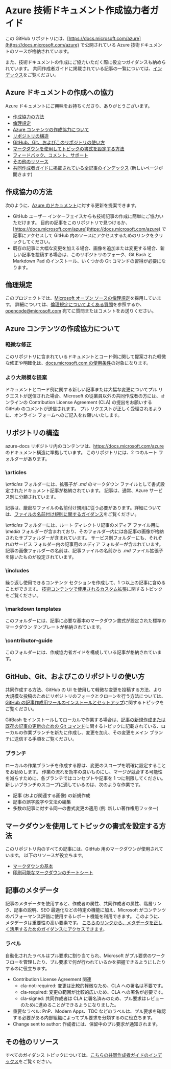 # <a name="azure-technical-documentation-contributor-guide"></a>Azure 技術ドキュメント作成協力者ガイド
この GitHub リポジトリには、[https://docs.microsoft.com/azure](https://docs.microsoft.com/azure) で公開されている Azure 技術ドキュメントのソースが格納されています。

また、技術ドキュメントの作成にご協力いただく際に役立つガイダンスも納められています。 共同作成者ガイドに掲載されている記事の一覧については、[インデックス](contributor-guide/contributor-guide-index.md)をご覧ください。

## <a name="contribute-to-azure-documentation"></a>Azure ドキュメントの作成への協力
Azure ドキュメントにご興味をお持ちくださり、ありがとうございます。

* [作成協力の方法](#ways-to-contribute)
* [倫理規定](#code-of-conduct)
* [Azure コンテンツの作成協力について](#about-your-contributions-to-azure-content)
* [リポジトリの構造](#repository-organization)
* [GitHub、Git、およびこのリポジトリの使い方](#use-github-git-and-this-repository)
* [マークダウンを使用してトピックの書式を設定する方法](#how-to-use-markdown-to-format-your-topic)
* [フィードバック、コメント、サポート](./contributor-guide/feedback-and-comments.md)
* [その他のリソース](#more-resources)
* [共同作成者ガイドに掲載されている全記事のインデックス](contributor-guide/contributor-guide-index.md) (新しいページが開きます)

## <a name="ways-to-contribute"></a>作成協力の方法
次のように、[Azure のドキュメント](https://docs.microsoft.com/azure)に対する更新を提案できます。

* GitHub ユーザー インターフェイスからも技術記事の作成に簡単にご協力いただけます。 目的の記事をこのリポジトリで見つけるか、[https://docs.microsoft.com/azure](https://docs.microsoft.com/azure) で記事にアクセスして GitHub 内のソースにアクセスするためのリンクをクリックしてください。
* 既存の記事に大幅な変更を加える場合、画像を追加または変更する場合、新しい記事を投稿する場合は、このリポジトリのフォーク、Git Bash と Markdown Pad のインストール、いくつかの Git コマンドの習得が必要になります。

## <a name="code-of-conduct"></a>倫理規定
このプロジェクトでは、[Microsoft オープン ソースの倫理規定](https://opensource.microsoft.com/codeofconduct/)を採用しています。 詳細については、[倫理規定についてよくある質問](https://opensource.microsoft.com/codeofconduct/faq/)を参照するか、[opencode@microsoft.com](mailto:opencode@microsoft.com) 宛てに質問またはコメントをお送りください。

## <a name="about-your-contributions-to-azure-content"></a>Azure コンテンツの作成協力について
### <a name="minor-corrections"></a>軽微な修正
このリポジトリに含まれているドキュメントとコード例に関して提案された軽微な修正や明確化は、[docs.microsoft.com の使用条件](https://docs.microsoft.com/legal/termsofuse)の対象になります。

### <a name="larger-submissions"></a>より大規模な提案
ドキュメントとコード例に関する新しい記事または大幅な変更についてプル リクエストが送信された場合、Microsoft の従業員以外の共同作成者の方には、オンラインの Contribution License Agreement (CLA) の提出をお願いする GitHub のコメントが送信されます。 プル リクエストが正しく受理されるように、オンライン フォームへのご記入をお願いいたします。

## <a name="repository-organization"></a>リポジトリの構造
azure-docs リポジトリ内のコンテンツは、https://docs.microsoft.com/azure のドキュメント構造に準拠しています。 このリポジトリには、2 つのルート フォルダーがあります。

### <a name="articles"></a>\articles
*\articles* フォルダーには、拡張子が *.md* のマークダウン ファイルとして書式設定されたドキュメント記事が格納されています。 記事は、通常、Azure サービス別に分類されています。

記事は、厳密なファイルの名前付け規則に従う必要があります。詳細については、[ファイルの名前付け規則に関するガイダンス](contributor-guide/file-names-and-locations.md)をご覧ください。

*\articles* フォルダーには、ルート ディレクトリ記事のメディア ファイル用に *\media* フォルダーが含まれており、そのフォルダー内には各記事の画像が格納されたサブフォルダーが含まれています。  サービス別フォルダーにも、それぞれのサービス フォルダー内の記事用のメディア フォルダーが含まれています。 記事の画像フォルダーの名前は、記事ファイルの名前から *.md* ファイル拡張子を除いたものが設定されています。

### <a name="includes"></a>\includes
繰り返し使用できるコンテンツ セクションを作成して、1 つ以上の記事に含めることができます。 [技術コンテンツで使用されるカスタム拡張](contributor-guide/custom-markdown-extensions.md)に関するトピックをご覧ください。

### <a name="markdown-templates"></a>\markdown templates
このフォルダーには、記事に必要な基本のマークダウン書式が設定された標準のマークダウン テンプレートが格納されています。

### <a name="contributor-guide"></a>\contributor-guide
このフォルダーには、作成協力者ガイドを構成している記事が格納されています。

## <a name="use-github-git-and-this-repository"></a>GitHub、Git、およびこのリポジトリの使い方
共同作成する方法、GitHub の UI を使用して軽微な変更を投稿する方法、より大規模な投稿のためにリポジトリのフォークとクローンを行う方法については、[GitHub の記事作成用ツールのインストールとセットアップ](contributor-guide/tools-and-setup.md)に関するトピックをご覧ください。

GitBash をインストールしてローカルで作業する場合は、[記事の新規作成または既存の記事の更新のための Git コマンド](contributor-guide/git-commands-for-master.md)に関するトピックに記載されている、ローカルの作業ブランチを新たに作成し、変更を加え、その変更をメイン ブランチに送信する手順をご覧ください。

### <a name="branches"></a>ブランチ
ローカルの作業ブランチを作成する際は、変更のスコープを明確に設定することをお勧めします。 作業の流れを効率の良いものにし、マージが競合する可能性を減らすために、各ブランチではコンセプトや記事を 1 つに制限してください。  新しいブランチのスコープに適しているのは、次のような作業です。

* 記事 (および関連する画像) の新規作成
* 記事の誤字脱字や文法の編集
* 多数の記事に対する同一の書式変更の適用 (例: 新しい著作権用フッター)

## <a name="how-to-use-markdown-to-format-your-topic"></a>マークダウンを使用してトピックの書式を設定する方法
このリポジトリ内のすべての記事には、GitHub 用のマークダウンが使用されています。  以下のリソースが役立ちます。

* [マークダウンの基本](https://help.github.com/articles/markdown-basics/)
* [印刷可能なマークダウンのチートシート](./contributor-guide/media/documents/markdown-cheatsheet.pdf?raw=true)

## <a name="article-metadata"></a>記事のメタデータ
記事のメタデータを使用すると、作成者の属性、共同作成者の属性、階層リンク、記事の説明、SEO 最適化などの特定の機能に加え、Microsoft がコンテンツのパフォーマンス評価に使用するレポート機能を利用できます。 このように、メタデータは重要性の高い要素です。 [こちらのリンクから、メタデータを正しく活用するためのガイダンスにアクセスできます](contributor-guide/article-metadata.md)。

### <a name="labels"></a>ラベル
自動化されたラベルはプル要求に割り当てられ、Microsoft がプル要求のワークフローを管理したり、プル要求で何が行われているかを把握できるようにしたりするのに役立ちます。

* Contribution License Agreement 関連
  * cla-not-required: 変更は比較的軽微なため、CLA への署名は不要です。
  * cla-required: 変更の範囲が比較的広いため、CLA への署名が必要です。
  * cla-signed: 共同作成者は CLA に署名済みのため、プル要求はレビューのために進めることができるようになりました。
* 重要なラベル: PnP、Modern Apps、TDC などのラベルは、プル要求を確認する必要がある内部組織によってプル要求を分類するのに役立ちます。
* Change sent to author: 作成者には、保留中のプル要求が通知されます。

## <a name="more-resources"></a>その他のリソース
すべてのガイダンス トピックについては、[こちらの共同作成者ガイドのインデックス](contributor-guide/contributor-guide-index.md)をご覧ください。



<!--HONumber=Dec16_HO3-->


